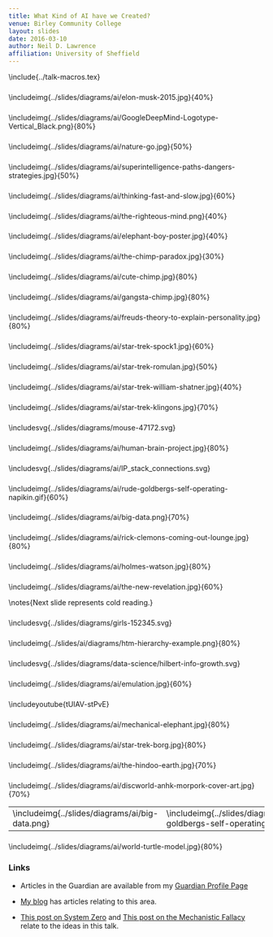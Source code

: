 ```yaml
---
title: What Kind of AI have we Created?
venue: Birley Community College
layout: slides
date: 2016-03-10
author: Neil D. Lawrence
affiliation: University of Sheffield
---
```


\include{../talk-macros.tex}

###

\includeimg{../slides/diagrams/ai/elon-musk-2015.jpg}{40%}

###

\includeimg{../slides/diagrams/ai/GoogleDeepMind-Logotype-Vertical_Black.png}{80%}

###

\includeimg{../slides/diagrams/ai/nature-go.jpg}{50%}

###

\includeimg{../slides/diagrams/ai/superintelligence-paths-dangers-strategies.jpg}{50%}

###

\includeimg{../slides/diagrams/ai/thinking-fast-and-slow.jpg}{60%}

###

\includeimg{../slides/diagrams/ai/the-righteous-mind.png}{40%}

###

\includeimg{../slides/diagrams/ai/elephant-boy-poster.jpg}{40%}


###

\includeimg{../slides/diagrams/ai/the-chimp-paradox.jpg}{30%}

###

\includeimg{../slides/diagrams/ai/cute-chimp.jpg}{80%}

###

\includeimg{../slides/diagrams/ai/gangsta-chimp.jpg}{80%}

###

\includeimg{../slides/diagrams/ai/freuds-theory-to-explain-personality.jpg}{80%}

###

\includeimg{../slides/diagrams/ai/star-trek-spock1.jpg}{60%}

###

\includeimg{../slides/diagrams/ai/star-trek-romulan.jpg}{50%}

###

\includeimg{../slides/diagrams/ai/star-trek-william-shatner.jpg}{40%}

###

\includeimg{../slides/diagrams/ai/star-trek-klingons.jpg}{70%}

###

\includesvg{../slides/diagrams/mouse-47172.svg}

###

\includeimg{../slides/diagrams/ai/human-brain-project.jpg}{80%}

###

\includesvg{../slides/diagrams/ai/IP_stack_connections.svg}

###

\includeimg{../slides/diagrams/ai/rude-goldbergs-self-operating-napikin.gif}{60%}

###

\includeimg{../slides/diagrams/ai/big-data.png}{70%}

###

\includeimg{../slides/diagrams/ai/rick-clemons-coming-out-lounge.jpg}{80%}

###

\includeimg{../slides/diagrams/ai/holmes-watson.jpg}{80%}

###

\includeimg{../slides/diagrams/ai/the-new-revelation.jpg}{60%}

\notes{Next slide represents cold reading.}

### 

\includesvg{../slides/diagrams/girls-152345.svg}

###

\includeimg{../slides/ai/diagrams/htm-hierarchy-example.png}{80%}

### 

\includesvg{../slides/diagrams/data-science/hilbert-info-growth.svg}

###

\includeimg{../slides/diagrams/ai/emulation.jpg}{60%}

### 

\includeyoutube{tUlAV-stPvE}

###

\includeimg{../slides/diagrams/ai/mechanical-elephant.jpg}{80%}

###

\includeimg{../slides/diagrams/ai/star-trek-borg.jpg}{80%}

###

\includeimg{../slides/diagrams/ai/the-hindoo-earth.jpg}{70%}

###

\includeimg{../slides/diagrams/ai/discworld-anhk-morpork-cover-art.jpg}{70%}

<table border="0">
<tr><td>\includeimg{../slides/diagrams/ai/big-data.png}</td><td>\includeimg{../slides/diagrams/ai/rude-goldbergs-self-operating-napkin.gif}</td><td>\includeimg{../slides/diagrams/ai/discworld-anhk-morpork-cover-art.jpg}</td></tr>
</table>

###

\includeimg{../slides/diagrams/ai/world-turtle-model.jpg}{80%}

### Links

* Articles in the Guardian are available from my [Guardian Profile Page](http://www.theguardian.com/profile/neil-lawrence)

* [My blog](http://inverseprobability.com/blog.html) has articles relating to this area.

* [This post on System Zero](http://inverseprobability.com/2015/12/04/what-kind-of-ai/) and [This post on the Mechanistic Fallacy](http://inverseprobability.com/2015/11/09/artificial-stupidity/) relate to the ideas in this talk.
